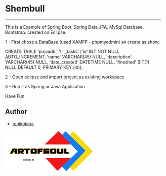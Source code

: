 # Shembull
-----------------------------------


This is a Example of Spring Boot, Spring Data JPA, MySql Database, Bootstrap. created on Eclipse.



1 - First chose a DataBase (used XAMPP - phpmyadmin) an create as show:

CREATE TABLE 'provadb',
't- _tasks' 
('id' INT NOT NULL AUTO_INCREMENT,
'name' VARCHAR(45) NULL,
'description' VARCHAR(45) NULL,
'date_created' DATETIME NULL,
'fineshed' BIT(1) NULL DEFAULT 0,
PRIMARY KEY (id));

2 - Open eclipse and import project as existing workspace

3 - Run it as Spring or Java Application

Have Fun 

## Author

* [tonikolaba](https://github.com/tonikolaba)

![Alt text](https://github.com/tonikolaba/download/blob/master/info/artofsoullogoVOG.png?raw=true"ArtofSoul")

